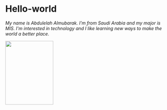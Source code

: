 # Hello-world
_My name is Abdulelah Almubarak. I'm from Saudi Arabia and my major is MIS. I'm interested in technology and I like learning new ways to make the world a better place._

<img src="https://www.tedxcoconutgrove.org/img/logos/eureka.png" Our picture width="150" height="200" />


